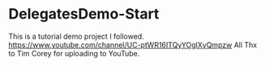 # DelegatesDemo-Start

This is a tutorial demo project I followed. https://www.youtube.com/channel/UC-ptWR16ITQyYOglXyQmpzw
All Thx to Tim Corey for uploading to YouTube.
